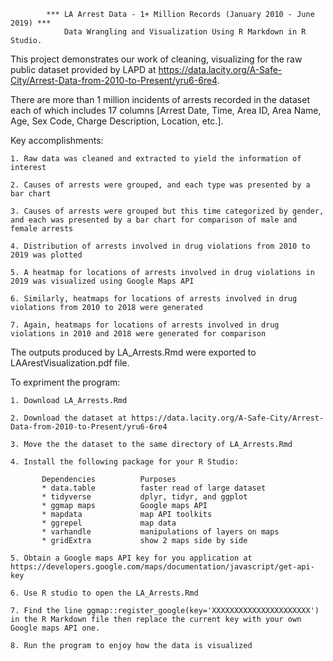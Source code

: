             *** LA Arrest Data - 1+ Million Records (January 2010 - June 2019) ***
                Data Wrangling and Visualization Using R Markdown in R Studio.

This project demonstrates our work of cleaning, visualizing for the raw public dataset provided by LAPD at https://data.lacity.org/A-Safe-City/Arrest-Data-from-2010-to-Present/yru6-6re4.

There are more than 1 million incidents of arrests recorded in the dataset each of which includes 17 columns [Arrest Date, Time, Area ID, Area Name, Age, Sex Code, Charge Description, Location, etc.].

Key accomplishments:

    1. Raw data was cleaned and extracted to yield the information of interest

    2. Causes of arrests were grouped, and each type was presented by a bar chart

    3. Causes of arrests were grouped but this time categorized by gender, and each was presented by a bar chart for comparison of male and female arrests

    4. Distribution of arrests involved in drug violations from 2010 to 2019 was plotted

    5. A heatmap for locations of arrests involved in drug violations in 2019 was visualized using Google Maps API

    6. Similarly, heatmaps for locations of arrests involved in drug violations from 2010 to 2018 were generated

    7. Again, heatmaps for locations of arrests involved in drug violations in 2010 and 2018 were generated for comparison


The outputs produced by LA_Arrests.Rmd were exported to LAArestVisualization.pdf file.

To expriment the program:

    1. Download LA_Arrests.Rmd

    2. Download the dataset at https://data.lacity.org/A-Safe-City/Arrest-Data-from-2010-to-Present/yru6-6re4

    3. Move the the dataset to the same directory of LA_Arrests.Rmd

    4. Install the following package for your R Studio:

           Dependencies          Purposes
           * data.table          faster read of large dataset
           * tidyverse           dplyr, tidyr, and ggplot
           * ggmap maps          Google maps API
           * mapdata             map API toolkits
           * ggrepel             map data
           * varhandle           manipulations of layers on maps
           * gridExtra           show 2 maps side by side

    5. Obtain a Google maps API key for you application at https://developers.google.com/maps/documentation/javascript/get-api-key

    6. Use R studio to open the LA_Arrests.Rmd

    7. Find the line ggmap::register_google(key='XXXXXXXXXXXXXXXXXXXXXX') in the R Markdown file then replace the current key with your own Google maps API one.
    
    8. Run the program to enjoy how the data is visualized
